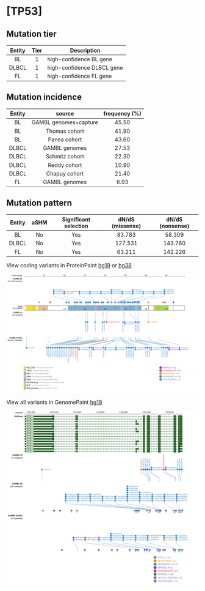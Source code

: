 # [TP53]

## Mutation tier

|Entity|Tier|Description               |
|:------:|:----:|--------------------------|
|BL    |1   |high-confidence BL gene   |
|DLBCL |1   |high-confidence DLBCL gene|
|FL    |1   |high-confidence FL gene   |
## Mutation incidence

|Entity|source               |frequency (%)|
|:------:|:---------------------:|:-------------:|
|BL    |GAMBL genomes+capture|45.50        |
|BL    |Thomas cohort        |41.90        |
|BL    |Panea cohort         |43.60        |
|DLBCL |GAMBL genomes        |27.53        |
|DLBCL |Schmitz cohort       |22.30        |
|DLBCL |Reddy cohort         |10.90        |
|DLBCL |Chapuy cohort        |21.40        |
|FL    |GAMBL genomes        | 6.93        |

## Mutation pattern

|Entity|aSHM|Significant selection|dN/dS (missense)|dN/dS (nonsense)|
|:------:|:----:|:---------------------:|:----------------:|:----------------:|
|BL    |No  |Yes                  | 83.783         | 58.309         |
|DLBCL |No  |Yes                  |127.531         |143.760         |
|FL    |No  |Yes                  | 63.211         |142.226         |



View coding variants in ProteinPaint [hg19](https://www.bcgsc.ca/downloads/morinlab/GAMBL/test/genes/TP53_protein.html)  or [hg38](https://www.bcgsc.ca/downloads/morinlab/GAMBL/test/genes/TP53_protein_hg38.html)

![image](images/proteinpaint/TP53_NM_000546.svg)

View all variants in GenomePaint [hg19](https://www.bcgsc.ca/downloads/morinlab/GAMBL/test/genes/TP53.html)

![image](images/proteinpaint/TP53.svg)
